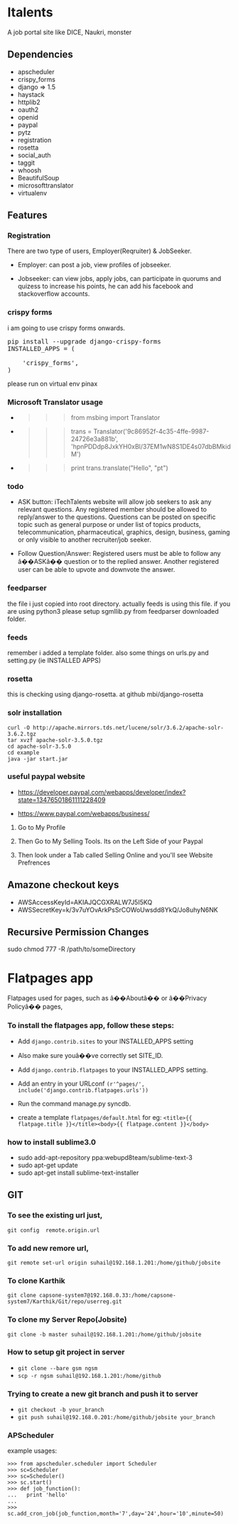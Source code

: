 # Italents

A job portal site like DICE, Naukri, monster


## Dependencies

+    apscheduler
+    crispy_forms
+    django => 1.5
+    haystack
+    httplib2
+    oauth2
+    openid
+    paypal
+    pytz
+    registration
+    rosetta
+    social_auth
+    taggit
+    whoosh
+    BeautifulSoup
+    microsofttranslator
+    virtualenv


## Features

### Registration

There are two type of users, Employer(Reqruiter) & JobSeeker.

+    Employer: can post a job, view profiles of jobseeker.

+    Jobseeker: can view jobs, apply jobs, can participate in quorums and quizess to increase his points, he can add his facebook and stackoverflow accounts.


### crispy forms

i am going to use crispy forms onwards.

<pre>
pip install --upgrade django-crispy-forms
INSTALLED_APPS = (
 
    'crispy_forms',
)
</pre>

please run on virtual env pinax


### Microsoft Translator usage

+	>>> from msbing import Translator
+	>>> trans = Translator('9c86952f-4c35-4ffe-9987-24726e3a881b', 'hpnPDDdp8JxkYH0xBl/37EM1wN8S1DE4s07dbBMkidM')
+	>>> print trans.translate("Hello", "pt")


### todo

+    ASK button: iTechTalents website will allow job seekers to ask any relevant questions. Any registered member should be allowed to reply/answer to the questions. Questions can be posted on specific topic such as general purpose or under list of topics products, telecommunication, pharmaceutical, graphics, design, business, gaming or only visible to another recruiter/job seeker.

+    Follow Question/Answer: Registered users must be able to follow any â��ASKâ�� question or to the replied answer. Another registered user can be able to upvote and downvote the answer.



### feedparser

the file i just copied into root directory.
actually feeds is using this file.
if you are using python3 please setup sgmllib.py from feedparser downloaded folder.


### feeds

remember i added a template folder.
also some things on urls.py and setting.py (ie INSTALLED APPS)


### rosetta

this is checking using django-rosetta. at github mbi/django-rosetta


### solr installation

    curl -O http://apache.mirrors.tds.net/lucene/solr/3.6.2/apache-solr-3.6.2.tgz
    tar xvzf apache-solr-3.5.0.tgz
    cd apache-solr-3.5.0
    cd example
    java -jar start.jar


### useful paypal website

+    https://developer.paypal.com/webapps/developer/index?state=13476501861111228409

+    https://www.paypal.com/webapps/business/


1.    Go to My Profile

2.    Then Go to My Selling Tools. Its on the Left Side of your Paypal

3.    Then look under a Tab called Selling Online and you'll see Website Prefrences 


## Amazone checkout keys

+    AWSAccessKeyId=AKIAJQCGXRALW7J5I5KQ
+    AWSSecretKey=k/3v7uYOvArkPsSrCOWoUwsdd8YkQ/Jo8uhyN6NK


## Recursive Permission Changes

sudo chmod 777 -R /path/to/someDirectory


# Flatpages app

Flatpages used for  pages, such as â��Aboutâ�� or â��Privacy Policyâ�� pages,

### To install the flatpages app, follow these steps:

+    Add `django.contrib.sites` to your INSTALLED_APPS setting

+    Also make sure youâ��ve correctly set SITE_ID.

+    Add `django.contrib.flatpages` to your INSTALLED_APPS setting.

+    Add an entry in your URLconf  `(r'^pages/', include('django.contrib.flatpages.urls'))`	 
    
+    Run the command manage.py syncdb.

+    create a template `flatpages/default.html` 
     for eg: `<title>{{ flatpage.title }}</title><body>{{ flatpage.content }}</body>`


### how to install sublime3.0

+    sudo add-apt-repository ppa:webupd8team/sublime-text-3
+    sudo apt-get update
+    sudo apt-get install sublime-text-installer


## GIT

### To see the existing url just,

`git config  remote.origin.url`

### To add new remore url,

`git remote set-url origin suhail@192.168.1.201:/home/github/jobsite`

### To clone Karthik

`git clone capsone-system7@192.168.0.33:/home/capsone-system7/Karthik/Git/repo/userreg.git`

### To clone my Server Repo(Jobsite)

`git clone -b master suhail@192.168.1.201:/home/github/jobsite `

### How to setup git project in server

+    `git clone --bare gsm ngsm`
+    `scp -r ngsm suhail@192.168.1.201:/home/github`


### Trying to create a new git branch and push it to server

+    `git checkout -b your_branch`
+    `git push suhail@192.168.0.201:/home/github/jobsite your_branch`


### APScheduler

example usages:

	>>> from apscheduler.scheduler import Scheduler
	>>> sc=Scheduler
	>>> sc=Scheduler()
	>>> sc.start()
	>>> def job_function():
	...   print 'hello'
	... 
	>>> sc.add_cron_job(job_function,month='7',day='24',hour='10',minute=50)
